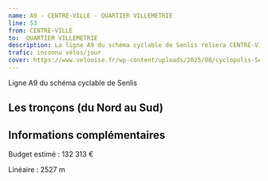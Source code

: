 ```yaml
---
name: A9 - CENTRE-VILLE - QUARTIER VILLEMETRIE
line: 53
from: CENTRE-VILLE
to:  QUARTIER VILLEMETRIE 
description: La ligne A9 du schéma cyclable de Senlis reliera CENTRE-VILLE à QUARTIER VILLEMETRIE 
trafic: inconnu vélos/jour
cover: https://www.velooise.fr/wp-content/uploads/2025/08/cyclopolis-Senlis-A9.jpg
---
```

Ligne A9 du schéma cyclable de Senlis
## Les tronçons (du Nord au Sud)

## Informations complémentaires

Budget estimé : 132 313 €

Linéaire : 2527 m

